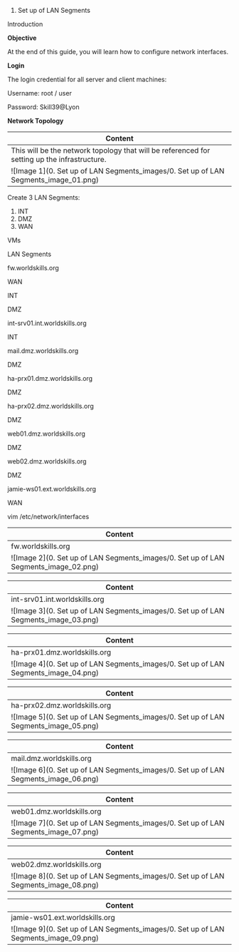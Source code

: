1. Set up of LAN Segments

Introduction

__Objective__

At the end of this guide, you will learn how to configure network interfaces\.

__Login__

The login credential for all server and client machines:

Username: root / user

Password: Skill39@Lyon

__Network Topology__

| Content |
|---------|
| This will be the network topology that will be referenced for setting up the infrastructure\. |
| ![Image 1](0. Set up of LAN Segments_images/0. Set up of LAN Segments_image_01.png) |


Create 3 LAN Segments:

1. INT
2. DMZ
3. WAN

VMs

LAN Segments

fw\.worldskills\.org

WAN

INT

DMZ

int\-srv01\.int\.worldskills\.org

INT

mail\.dmz\.worldskills\.org

DMZ

ha\-prx01\.dmz\.worldskills\.org

DMZ

ha\-prx02\.dmz\.worldskills\.org

DMZ

web01\.dmz\.worldskills\.org

DMZ

web02\.dmz\.worldskills\.org

DMZ

jamie\-ws01\.ext\.worldskills\.org

WAN

vim /etc/network/interfaces

| Content |
|---------|
| fw\.worldskills\.org |
| ![Image 2](0. Set up of LAN Segments_images/0. Set up of LAN Segments_image_02.png) |


| Content |
|---------|
| int\-srv01\.int\.worldskills\.org |
| ![Image 3](0. Set up of LAN Segments_images/0. Set up of LAN Segments_image_03.png) |


| Content |
|---------|
| ha\-prx01\.dmz\.worldskills\.org |
| ![Image 4](0. Set up of LAN Segments_images/0. Set up of LAN Segments_image_04.png) |


| Content |
|---------|
| ha\-prx02\.dmz\.worldskills\.org |
| ![Image 5](0. Set up of LAN Segments_images/0. Set up of LAN Segments_image_05.png) |


| Content |
|---------|
| mail\.dmz\.worldskills\.org |
| ![Image 6](0. Set up of LAN Segments_images/0. Set up of LAN Segments_image_06.png) |


| Content |
|---------|
| web01\.dmz\.worldskills\.org |
| ![Image 7](0. Set up of LAN Segments_images/0. Set up of LAN Segments_image_07.png) |


| Content |
|---------|
| web02\.dmz\.worldskills\.org |
| ![Image 8](0. Set up of LAN Segments_images/0. Set up of LAN Segments_image_08.png) |


| Content |
|---------|
| jamie\-ws01\.ext\.worldskills\.org |
| ![Image 9](0. Set up of LAN Segments_images/0. Set up of LAN Segments_image_09.png) |


